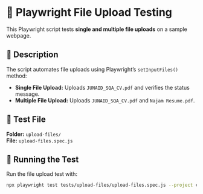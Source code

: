 # 📂 Playwright File Upload Testing  

This Playwright script tests **single and multiple file uploads** on a sample webpage.  

## 📌 Description  
The script automates file uploads using Playwright’s `setInputFiles()` method:  
- **Single File Upload:** Uploads `JUNAID_SQA_CV.pdf` and verifies the status message.  
- **Multiple File Upload:** Uploads `JUNAID_SQA_CV.pdf` and `Najam Resume.pdf`.  

## 📂 Test File  
**Folder:** `upload-files/`  
**File:** `upload-files.spec.js`  

## 🚀 Running the Test  

Run the file upload test with:  
```sh
npx playwright test tests/upload-files/upload-files.spec.js --project chromium --headed
